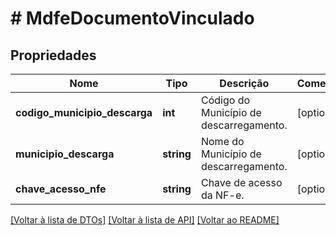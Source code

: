 # # MdfeDocumentoVinculado

## Propriedades

Nome | Tipo | Descrição | Comentários
------------ | ------------- | ------------- | -------------
**codigo_municipio_descarga** | **int** | Código do Município de descarregamento. | [optional]
**municipio_descarga** | **string** | Nome do Município de descarregamento. | [optional]
**chave_acesso_nfe** | **string** | Chave de acesso da NF-e. | [optional]

[[Voltar à lista de DTOs]](../../README.md#models) [[Voltar à lista de API]](../../README.md#endpoints) [[Voltar ao README]](../../README.md)

